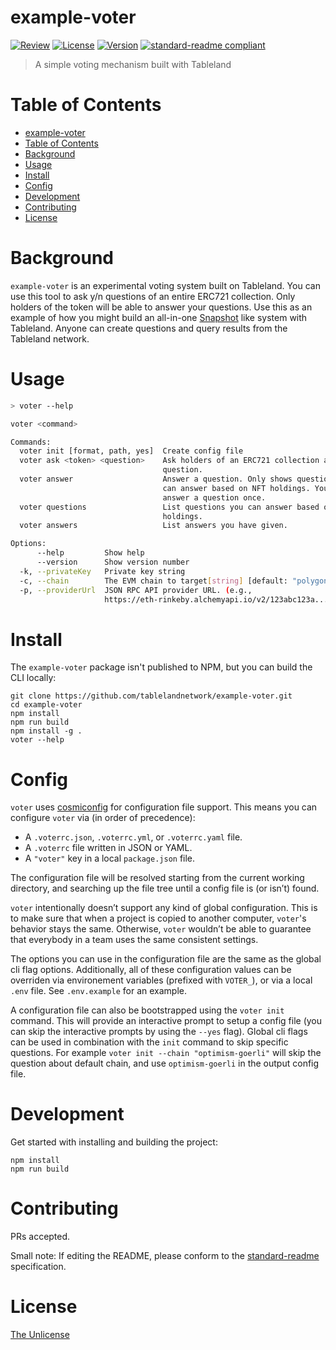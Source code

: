 # example-voter

[![Review](https://github.com/tablelandnetwork/example-voter/actions/workflows/review.yml/badge.svg)](https://github.com/tablelandnetwork/example-voter/actions/workflows/review.yml)
[![License](https://img.shields.io/github/license/tablelandnetwork/example-voter.svg)](./LICENSE)
[![Version](https://img.shields.io/github/package-json/v/tablelandnetwork/example-voter.svg)](./package.json)
[![standard-readme compliant](https://img.shields.io/badge/standard--readme-OK-green.svg)](https://github.com/RichardLitt/standard-readme)

> A simple voting mechanism built with Tableland

# Table of Contents

- [example-voter](#example-voter)
- [Table of Contents](#table-of-contents)
- [Background](#background)
- [Usage](#usage)
- [Install](#install)
- [Config](#config)
- [Development](#development)
- [Contributing](#contributing)
- [License](#license)

# Background

`example-voter` is an experimental voting system built on Tableland. You can use this tool to ask y/n questions of an entire ERC721 collection. Only holders of the token will be able to answer your questions. Use this as an example of how you might build an all-in-one [Snapshot](https://snapshot.org/) like system with Tableland. Anyone can create questions and query results from the Tableland network.

# Usage

```bash
> voter --help

voter <command>

Commands:
  voter init [format, path, yes]  Create config file
  voter ask <token> <question>    Ask holders of an ERC721 collection a
                                  question.
  voter answer                    Answer a question. Only shows questions you
                                  can answer based on NFT holdings. You can only
                                  answer a question once.
  voter questions                 List questions you can answer based on NFT
                                  holdings.
  voter answers                   List answers you have given.

Options:
      --help         Show help                                         [boolean]
      --version      Show version number                               [boolean]
  -k, --privateKey   Private key string                                 [string]
  -c, --chain        The EVM chain to target[string] [default: "polygon-mumbai"]
  -p, --providerUrl  JSON RPC API provider URL. (e.g.,
                     https://eth-rinkeby.alchemyapi.io/v2/123abc123a...)[string]
```

# Install

The `example-voter` package isn't published to NPM, but you can build the CLI locally:

```
git clone https://github.com/tablelandnetwork/example-voter.git
cd example-voter
npm install
npm run build
npm install -g .
voter --help
```

# Config

`voter` uses [cosmiconfig](https://github.com/davidtheclark/cosmiconfig) for configuration file support. This means you can configure `voter` via (in order of precedence):

- A `.voterrc.json`, `.voterrc.yml`, or `.voterrc.yaml` file.
- A `.voterrc` file written in JSON or YAML.
- A `"voter"` key in a local `package.json` file.

The configuration file will be resolved starting from the current working directory, and searching up the file tree until a config file is (or isn’t) found.

`voter` intentionally doesn’t support any kind of global configuration. This is to make sure that when a project is copied to another computer, `voter`'s behavior stays the same. Otherwise, `voter` wouldn’t be able to guarantee that everybody in a team uses the same consistent settings.

The options you can use in the configuration file are the same as the global cli flag options. Additionally, all of these configuration values can be overriden via environement variables (prefixed with `VOTER_`), or via a local `.env` file. See `.env.example` for an example.

A configuration file can also be bootstrapped using the `voter init` command. This will provide an interactive prompt to setup a config file (you can skip the interactive prompts by using the `--yes` flag). Global cli flags can be used in combination with the `init` command to skip specific questions. For example `voter init --chain "optimism-goerli"` will skip the question about default chain, and use `optimism-goerli` in the output config file.

# Development

Get started with installing and building the project:

```shell
npm install
npm run build
```

# Contributing

PRs accepted.

Small note: If editing the README, please conform to the
[standard-readme](https://github.com/RichardLitt/standard-readme) specification.

# License

[The Unlicense](LICENSE)

